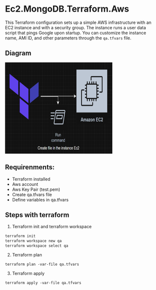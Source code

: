 # Ec2.MongoDB.Terraform.Aws
This Terraform configuration sets up a simple AWS infrastructure with an EC2 instance and with a security group. The instance runs a user data script that pings Google upon startup. You can customize the instance name, AMI ID, and other parameters through the `qa.tfvars` file.

## Diagram
<img height="300" width="70%" src="diagram.png"  />

## Requirenments:
- Terraform installed
- Aws account
- Aws Key Pair (test.pem)
- Create qa.tfvars file
- Define variables in qa.tfvars

## Steps with terraform
1. Terraform init and terraform workspace
```
terraform init
terraform workspace new qa
terraform workspace select qa
```

2. Terraform plan
```
terraform plan -var-file qa.tfvars
```
3. Terraform apply
```
terraform apply -var-file qa.tfvars
```
